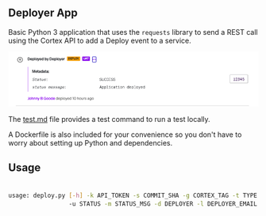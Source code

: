 ## Deployer App

Basic Python 3 application that uses the `requests` library to send a REST call using the Cortex API to add a Deploy event to a service.

![Deploy Event](img/deploy-event.png)

The [test.md](test.md) file provides a test command to run a test locally.

A Dockerfile is also included for your convenience so you don't have to worry about setting up Python and dependencies.

## Usage

```bash

usage: deploy.py [-h] -k API_TOKEN -s COMMIT_SHA -g CORTEX_TAG -t TYPE -e ENV
                 -u STATUS -m STATUS_MSG -d DEPLOYER -l DEPLOYER_EMAIL

```